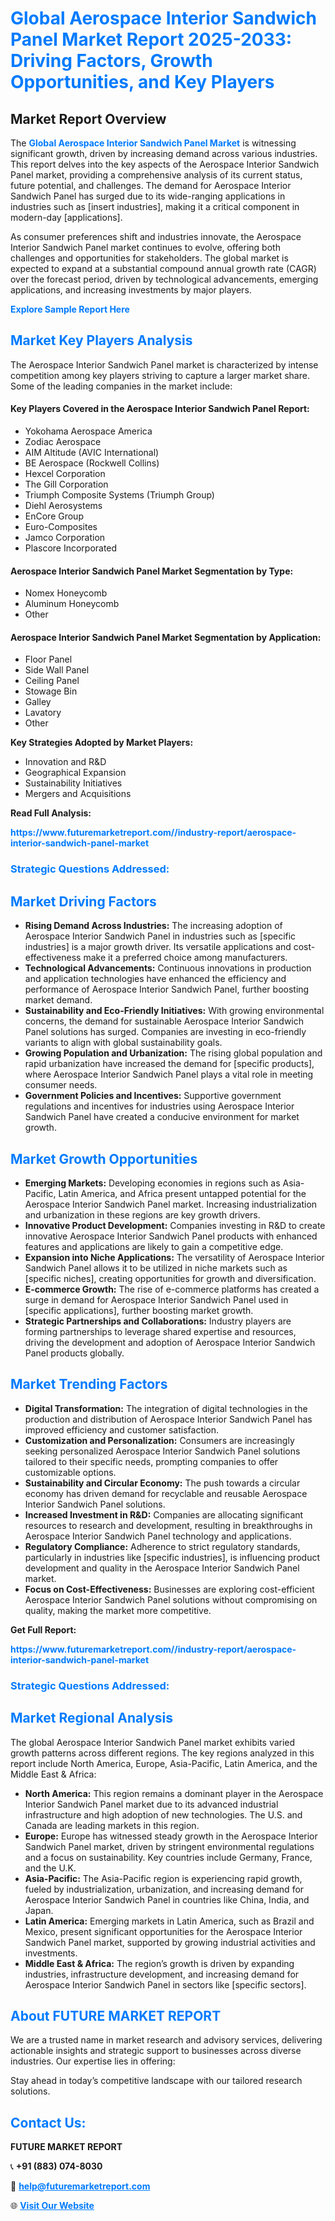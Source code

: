 <h1 style="color: #007BFF;">Global Aerospace Interior Sandwich Panel Market Report 2025-2033: Driving Factors, Growth Opportunities, and Key Players</h1>

<section id="overview">
<h2>Market Report Overview</h2>
<p>The <a href="https://www.futuremarketreport.com//industry-report/aerospace-interior-sandwich-panel-market" style="color: #007BFF; text-decoration: none;"><strong>Global Aerospace Interior Sandwich Panel Market</strong></a> is witnessing significant growth, driven by increasing demand across various industries. This report delves into the key aspects of the Aerospace Interior Sandwich Panel market, providing a comprehensive analysis of its current status, future potential, and challenges. The demand for Aerospace Interior Sandwich Panel has surged due to its wide-ranging applications in industries such as [insert industries], making it a critical component in modern-day [applications].</p>
<p>As consumer preferences shift and industries innovate, the Aerospace Interior Sandwich Panel market continues to evolve, offering both challenges and opportunities for stakeholders. The global market is expected to expand at a substantial compound annual growth rate (CAGR) over the forecast period, driven by technological advancements, emerging applications, and increasing investments by major players.</p>
</section>

<section id="overview">
<p><a href="https://www.futuremarketreport.com//request-sample/reportId=89413" style="color: #007BFF; text-decoration: none;"><strong>Explore Sample Report Here</strong></a></p>
</section>

<section id="key-players">
<h2 style="color: #007BFF;">Market Key Players Analysis</h2>
<p>The Aerospace Interior Sandwich Panel market is characterized by intense competition among key players striving to capture a larger market share. Some of the leading companies in the market include:</p>
<h4>Key Players Covered in the Aerospace Interior Sandwich Panel Report:</h4>
<ul><li>Yokohama Aerospace America</li><li>Zodiac Aerospace</li><li>AIM Altitude (AVIC International)</li><li>BE Aerospace (Rockwell Collins)</li><li>Hexcel Corporation</li><li>The Gill Corporation</li><li>Triumph Composite Systems (Triumph Group)</li><li>Diehl Aerosystems</li><li>EnCore Group</li><li>Euro-Composites</li><li>Jamco Corporation</li><li>Plascore Incorporated</li></ul>
<h4>Aerospace Interior Sandwich Panel Market Segmentation by Type:</h4>
<ul><li>Nomex Honeycomb</li><li>Aluminum Honeycomb</li><li>Other</li></ul>

<h4>Aerospace Interior Sandwich Panel Market Segmentation by Application:</h4>
<ul><li>Floor Panel</li><li>Side Wall Panel</li><li>Ceiling Panel</li><li>Stowage Bin</li><li>Galley</li><li>Lavatory</li><li>Other</li></ul>
<p><strong>Key Strategies Adopted by Market Players:</strong></p>
<ul>
<li>Innovation and R&D</li>
<li>Geographical Expansion</li>
<li>Sustainability Initiatives</li>
<li>Mergers and Acquisitions</li>
</ul>
</section>

<section>
<p><strong>Read Full Analysis: </strong></p><a href="https://www.futuremarketreport.com//industry-report/aerospace-interior-sandwich-panel-market" style="color: #007BFF; text-decoration: none;"><strong>https://www.futuremarketreport.com//industry-report/aerospace-interior-sandwich-panel-market</strong></a>
<h3 style="color: #007BFF;">Strategic Questions Addressed:</h3>
</section>

<section id="driving-factors">
<h2 style="color: #007BFF;">Market Driving Factors</h2>
<ul>
<li><strong>Rising Demand Across Industries:</strong> The increasing adoption of Aerospace Interior Sandwich Panel in industries such as [specific industries] is a major growth driver. Its versatile applications and cost-effectiveness make it a preferred choice among manufacturers.</li>
<li><strong>Technological Advancements:</strong> Continuous innovations in production and application technologies have enhanced the efficiency and performance of Aerospace Interior Sandwich Panel, further boosting market demand.</li>
<li><strong>Sustainability and Eco-Friendly Initiatives:</strong> With growing environmental concerns, the demand for sustainable Aerospace Interior Sandwich Panel solutions has surged. Companies are investing in eco-friendly variants to align with global sustainability goals.</li>
<li><strong>Growing Population and Urbanization:</strong> The rising global population and rapid urbanization have increased the demand for [specific products], where Aerospace Interior Sandwich Panel plays a vital role in meeting consumer needs.</li>
<li><strong>Government Policies and Incentives:</strong> Supportive government regulations and incentives for industries using Aerospace Interior Sandwich Panel have created a conducive environment for market growth.</li>
</ul>
</section>

<section id="growth-opportunities">
<h2 style="color: #007BFF;">Market Growth Opportunities</h2>
<ul>
<li><strong>Emerging Markets:</strong> Developing economies in regions such as Asia-Pacific, Latin America, and Africa present untapped potential for the Aerospace Interior Sandwich Panel market. Increasing industrialization and urbanization in these regions are key growth drivers.</li>
<li><strong>Innovative Product Development:</strong> Companies investing in R&D to create innovative Aerospace Interior Sandwich Panel products with enhanced features and applications are likely to gain a competitive edge.</li>
<li><strong>Expansion into Niche Applications:</strong> The versatility of Aerospace Interior Sandwich Panel allows it to be utilized in niche markets such as [specific niches], creating opportunities for growth and diversification.</li>
<li><strong>E-commerce Growth:</strong> The rise of e-commerce platforms has created a surge in demand for Aerospace Interior Sandwich Panel used in [specific applications], further boosting market growth.</li>
<li><strong>Strategic Partnerships and Collaborations:</strong> Industry players are forming partnerships to leverage shared expertise and resources, driving the development and adoption of Aerospace Interior Sandwich Panel products globally.</li>
</ul>
</section>

<section id="trending-factors">
<h2 style="color: #007BFF;">Market Trending Factors</h2>
<ul>
<li><strong>Digital Transformation:</strong> The integration of digital technologies in the production and distribution of Aerospace Interior Sandwich Panel has improved efficiency and customer satisfaction.</li>
<li><strong>Customization and Personalization:</strong> Consumers are increasingly seeking personalized Aerospace Interior Sandwich Panel solutions tailored to their specific needs, prompting companies to offer customizable options.</li>
<li><strong>Sustainability and Circular Economy:</strong> The push towards a circular economy has driven demand for recyclable and reusable Aerospace Interior Sandwich Panel solutions.</li>
<li><strong>Increased Investment in R&D:</strong> Companies are allocating significant resources to research and development, resulting in breakthroughs in Aerospace Interior Sandwich Panel technology and applications.</li>
<li><strong>Regulatory Compliance:</strong> Adherence to strict regulatory standards, particularly in industries like [specific industries], is influencing product development and quality in the Aerospace Interior Sandwich Panel market.</li>
<li><strong>Focus on Cost-Effectiveness:</strong> Businesses are exploring cost-efficient Aerospace Interior Sandwich Panel solutions without compromising on quality, making the market more competitive.</li>
</ul>
</section>

<section>
<p><strong>Get Full Report: </strong></p><a href="https://www.futuremarketreport.com//industry-report/aerospace-interior-sandwich-panel-market" style="color: #007BFF; text-decoration: none;"><strong>https://www.futuremarketreport.com//industry-report/aerospace-interior-sandwich-panel-market</strong></a>
<h3 style="color: #007BFF;">Strategic Questions Addressed:</h3>
</section>


<section id="regional-analysis">
<h2 style="color: #007BFF;">Market Regional Analysis</h2>
<p>The global Aerospace Interior Sandwich Panel market exhibits varied growth patterns across different regions. The key regions analyzed in this report include North America, Europe, Asia-Pacific, Latin America, and the Middle East & Africa:</p>
<ul>
<li><strong>North America:</strong> This region remains a dominant player in the Aerospace Interior Sandwich Panel market due to its advanced industrial infrastructure and high adoption of new technologies. The U.S. and Canada are leading markets in this region.</li>
<li><strong>Europe:</strong> Europe has witnessed steady growth in the Aerospace Interior Sandwich Panel market, driven by stringent environmental regulations and a focus on sustainability. Key countries include Germany, France, and the U.K.</li>
<li><strong>Asia-Pacific:</strong> The Asia-Pacific region is experiencing rapid growth, fueled by industrialization, urbanization, and increasing demand for Aerospace Interior Sandwich Panel in countries like China, India, and Japan.</li>
<li><strong>Latin America:</strong> Emerging markets in Latin America, such as Brazil and Mexico, present significant opportunities for the Aerospace Interior Sandwich Panel market, supported by growing industrial activities and investments.</li>
<li><strong>Middle East & Africa:</strong> The region’s growth is driven by expanding industries, infrastructure development, and increasing demand for Aerospace Interior Sandwich Panel in sectors like [specific sectors].</li>
</ul>
</section>

<footer>
<h2 style="color: #007BFF;">About FUTURE MARKET REPORT</h2>
<p>We are a trusted name in market research and advisory services, delivering actionable insights and strategic support to businesses across diverse industries. Our expertise lies in offering:</p>

<p>Stay ahead in today’s competitive landscape with our tailored research solutions.</p>

<h2 style="color: #007BFF;">Contact Us:</h2>
<p><strong>FUTURE MARKET REPORT</strong></p>
<p>📞 <strong>+91 (883) 074-8030</strong></p>
<p>📧 <strong><a href="mailto:help@futuremarketreport.com" style="color: #007BFF;">help@futuremarketreport.com</a></strong></p>
<p>🌐 <strong><a href="https://www.futuremarketreport.com/" style="color: #007BFF;">Visit Our Website</a></strong></p>
</footer>